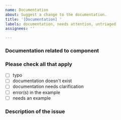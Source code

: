 ```yaml
---
name: Documentation
about: Suggest a change to the documentation.
title: '[Documentation] '
labels: documentation, needs attention, untriaged
assignees: ''

---
```


### Documentation related to component
<!-- Type name of component here (e.g. "Contribute", or "Logging" ) -->

### Please check all that apply

- [ ] typo
- [ ] documentation doesn't exist
- [ ] documentation needs clarification
- [ ] error(s) in the example
- [ ] needs an example

### Description of the issue
<!-- Describe the issue in detail here -->
